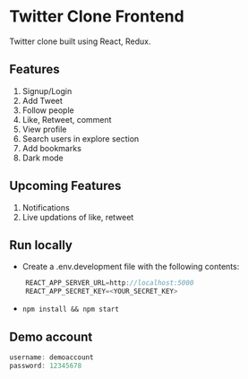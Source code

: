 # Twitter Clone Frontend

Twitter clone built using React, Redux.

## Features

1. Signup/Login
2. Add Tweet
3. Follow people
4. Like, Retweet, comment
5. View profile
6. Search users in explore section
7. Add bookmarks
8. Dark mode

## Upcoming Features

1. Notifications
2. Live updations of like, retweet

## Run locally

- Create a .env.development file with the following contents:

```javascript
    REACT_APP_SERVER_URL=http://localhost:5000
    REACT_APP_SECRET_KEY=<YOUR_SECRET_KEY>
```

- `npm install && npm start`

## Demo account

```javascript
username: demoaccount
password: 12345678
```


